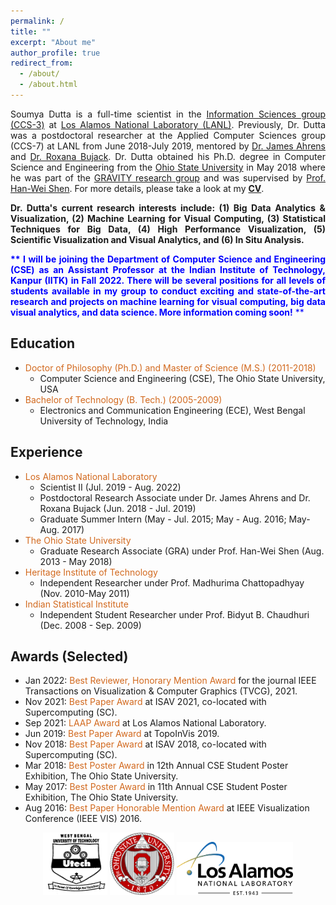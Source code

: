 ```yaml
---
permalink: /
title: ""
excerpt: "About me"
author_profile: true
redirect_from: 
  - /about/
  - /about.html
---
```


<div style="text-align: justify"> <p>
Soumya Dutta is a full-time scientist in the <a href="https://www.lanl.gov/org/ddste/aldsc/computer-computational-statistical-sciences/information-sciences/index.php">Information Sciences group (CCS-3)</a> at <a href="https://www.lanl.gov/">Los Alamos National Laboratory (LANL)</a>. Previously, Dr. Dutta was a postdoctoral researcher at the Applied Computer Sciences group (CCS-7) at LANL from June 2018-July 2019, mentored by <a href="https://sites.google.com/site/jamesahrens/">Dr. James Ahrens</a> and <a href="https://www.linkedin.com/in/roxana-bujack-b73a2a64/">Dr. Roxana Bujack</a>. Dr. Dutta obtained his Ph.D. degree in Computer Science and Engineering from the <a href="https://www.osu.edu/">Ohio State University</a> in May 2018 where he was part of the <a href="https://sites.google.com/view/gravity-research-group/">GRAVITY research group</a> and was supervised by <a href="https://web.cse.ohio-state.edu/~shen.94/shen.94/Welcome.html">Prof. Han-Wei Shen</a>. For more details, please take a look at my <b><a href="/docs/Soumya_CV.pdf">CV</a></b>.
</p>

<p><strong>
Dr. Dutta's current research interests include: (1) Big Data Analytics & Visualization, (2) Machine Learning for Visual Computing, (3) Statistical Techniques for Big Data, (4) High Performance Visualization, (5) Scientific Visualization and Visual Analytics, and (6) In Situ Analysis.
</strong></p>

<p>
<span style="color:blue">
<b>** I will be joining the Department of Computer Science and Engineering (CSE) as an Assistant Professor at the Indian Institute of Technology, Kanpur (IITK) in Fall 2022. There will be several positions for all levels of students available in my group to conduct exciting and state-of-the-art research and projects on machine learning for visual computing, big data visual analytics, and data science. More information coming soon!</b> **
</span>
</p>

</div>


## Education

* <span style="color:Chocolate">Doctor of Philosophy (Ph.D.) and Master of Science (M.S.) (2011-2018)</span>
	* Computer Science and Engineering (CSE), The Ohio State University, USA
* <span style="color:Chocolate">Bachelor of Technology (B. Tech.) (2005-2009)</span>
	* Electronics and Communication Engineering (ECE), West Bengal University of Technology, India

## Experience

* <span style="color:Chocolate">Los Alamos National Laboratory</span>
	* Scientist II (Jul. 2019 - Aug. 2022)
	* Postdoctoral Research Associate under Dr. James Ahrens and Dr. Roxana Bujack (Jun. 2018 - Jul. 2019)
	* Graduate Summer Intern (May - Jul. 2015; May - Aug. 2016; May-Aug. 2017)
* <span style="color:Chocolate">The Ohio State University</span>
	* Graduate Research Associate (GRA)  under Prof. Han-Wei Shen (Aug. 2013 - May 2018)
* <span style="color:Chocolate">Heritage Institute of Technology</span>
	* Independent Researcher under Prof. Madhurima Chattopadhyay (Nov. 2010-May 2011)
* <span style="color:Chocolate">Indian Statistical Institute</span>
	* Independent Student Researcher under Prof. Bidyut B. Chaudhuri (Dec. 2008 - Sep. 2009)


## Awards (Selected)

* Jan 2022: <span style="color:Chocolate">Best Reviewer, Honorary Mention Award</span> for the journal IEEE Transactions on Visualization & Computer Graphics (TVCG), 2021.
* Nov 2021: <span style="color:Chocolate">Best Paper Award</span> at ISAV 2021, co-located with Supercomputing (SC).
* Sep 2021: <span style="color:Chocolate">LAAP Award</span> at Los Alamos National Laboratory.
* Jun 2019: <span style="color:Chocolate">Best Paper Award</span> at TopoInVis 2019.
* Nov 2018: <span style="color:Chocolate">Best Paper Award</span> at ISAV 2018, co-located with Supercomputing (SC).
* Mar 2018: <span style="color:Chocolate">Best Poster Award</span> in 12th Annual CSE Student Poster Exhibition, The Ohio State University.
* May 2017: <span style="color:Chocolate">Best Poster Award</span> in 11th Annual CSE Student Poster Exhibition, The Ohio State University.
* Aug 2016: <span style="color:Chocolate">Best Paper Honorable Mention Award</span> at IEEE Visualization Conference (IEEE VIS) 2016.



<div><center><img style="height:100px" src="/images/wbut.png"/>
<img style="height:100px" src="/images/OSU.png"/>
<img style="height:85px" src="/images/LANL_logo.png"/>
<!-- <img style="height:100px" src="/images/iitkredlogo.png"/> -->
</center></div>
